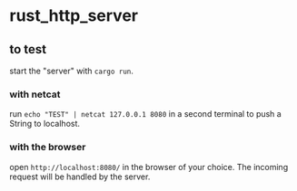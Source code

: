 # rust_http_server

## to test
start the "server" with `cargo run`.

### with netcat
run `echo "TEST" | netcat 127.0.0.1 8080` in a second terminal to push a String to localhost.

### with the browser
open `http://localhost:8080/` in the browser of your choice. The incoming request will be handled by the server.